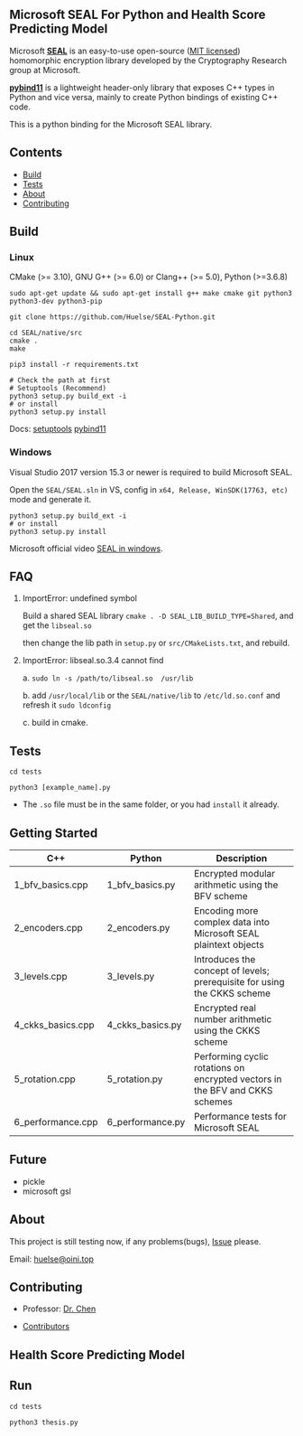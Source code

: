 ## Microsoft SEAL For Python and Health Score Predicting Model

Microsoft [**SEAL**](https://github.com/microsoft/SEAL) is an easy-to-use open-source ([MIT licensed](https://github.com/microsoft/SEAL/blob/master/LICENSE)) homomorphic encryption library developed by the Cryptography Research group at Microsoft.

[**pybind11**](https://github.com/pybind/pybind11) is a lightweight header-only library that exposes C++ types in Python and vice versa, mainly to create Python bindings of existing C++ code.

This is a python binding for the Microsoft SEAL library.



## Contents

* [Build](https://github.com/Huelse/SEAL-Python#build)
* [Tests](https://github.com/Huelse/SEAL-Python#tests)
* [About](https://github.com/Huelse/SEAL-Python#about)
* [Contributing](https://github.com/Huelse/SEAL-Python#contributing)



## Build
### Linux
CMake (>= 3.10), GNU G++ (>= 6.0) or Clang++ (>= 5.0), Python (>=3.6.8)

`sudo apt-get update && sudo apt-get install g++ make cmake git python3 python3-dev python3-pip`

`git clone https://github.com/Huelse/SEAL-Python.git`

```shell
cd SEAL/native/src
cmake .
make

pip3 install -r requirements.txt

# Check the path at first
# Setuptools (Recommend)
python3 setup.py build_ext -i
# or install
python3 setup.py install
```

Docs: [setuptools](https://docs.python.org/3/distutils/configfile.html) [pybind11](https://pybind11.readthedocs.io/en/master/index.html)

### Windows

Visual Studio 2017 version 15.3 or newer is required to build Microsoft SEAL.

Open the `SEAL/SEAL.sln` in VS, config in `x64, Release, WinSDK(17763, etc)` mode and generate it.

```shell
python3 setup.py build_ext -i
# or install
python3 setup.py install
```

Microsoft official video [SEAL in windows](https://www.microsoft.com/en-us/research/video/installing-microsoft-seal-on-windows/).



## FAQ

1. ImportError: undefined symbol

   Build a shared SEAL library `cmake . -D SEAL_LIB_BUILD_TYPE=Shared`, and get the `libseal.so`

   then change the lib path in `setup.py` or `src/CMakeLists.txt`, and rebuild.



2. ImportError: libseal.so.3.4 cannot find

   a. `sudo ln -s /path/to/libseal.so  /usr/lib`

   b. add `/usr/local/lib` or the `SEAL/native/lib` to `/etc/ld.so.conf` and refresh it `sudo ldconfig`

   c. build in cmake.




## Tests

`cd tests`

`python3 [example_name].py`

* The `.so` file must be in the same folder, or you had `install` it already.



## Getting Started

| C++               | Python           | Description                                                  |
| ----------------- | ---------------- | ------------------------------------------------------------ |
| 1_bfv_basics.cpp  | 1_bfv_basics.py  | Encrypted modular arithmetic using the BFV scheme            |
| 2_encoders.cpp    | 2_encoders.py    | Encoding more complex data into Microsoft SEAL plaintext objects |
| 3_levels.cpp      | 3_levels.py      | Introduces the concept of levels; prerequisite for using the CKKS scheme |
| 4_ckks_basics.cpp | 4_ckks_basics.py | Encrypted real number arithmetic using the CKKS scheme       |
| 5_rotation.cpp    | 5_rotation.py    | Performing cyclic rotations on encrypted vectors in the BFV and CKKS schemes |
| 6_performance.cpp | 6_performance.py | Performance tests for Microsoft SEAL                         |



## Future

* pickle
* microsoft gsl



## About

This project is still testing now, if any problems(bugs), [Issue](https://github.com/Huelse/SEAL-Python/issues) please.

Email: [huelse@oini.top](mailto:huelse@oini.top?subject=Github-SEAL-Python-Issues&cc=5956877@qq.com)



## Contributing
* Professor: [Dr. Chen](https://zhigang-chen.github.io/)

* [Contributors](https://github.com/Huelse/SEAL-Python/graphs/contributors)

## Health Score Predicting Model
## Run

`cd tests`

`python3 thesis.py`
